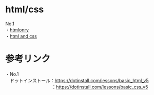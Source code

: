 # html/css
No.1  
・[htmlonry](https://acro-takahashi.github.io/html-and-css/htmlonly/No.1/)  
・[html and css](https://acro-takahashi.github.io/html-and-css/html_and_scc/No.1/)  

# 参考リンク  
・No.1  
　ドットインストール：https://dotinstall.com/lessons/basic_html_v5  
　　　　　　　　　 　：https://dotinstall.com/lessons/basic_css_v5

